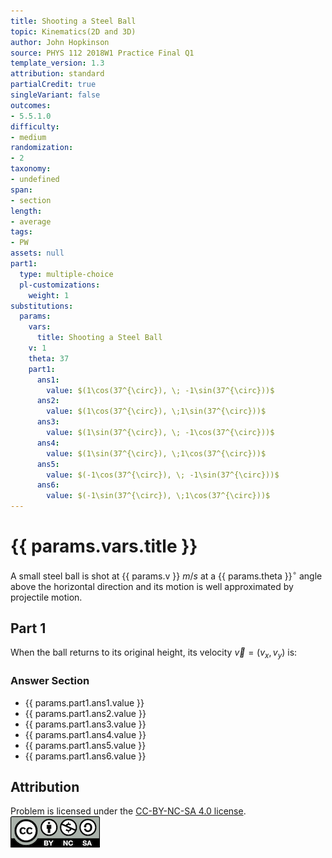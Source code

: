 ```yaml
---
title: Shooting a Steel Ball
topic: Kinematics(2D and 3D)
author: John Hopkinson
source: PHYS 112 2018W1 Practice Final Q1
template_version: 1.3
attribution: standard
partialCredit: true
singleVariant: false
outcomes:
- 5.5.1.0
difficulty:
- medium
randomization:
- 2
taxonomy:
- undefined
span:
- section
length:
- average
tags:
- PW
assets: null
part1:
  type: multiple-choice
  pl-customizations:
    weight: 1
substitutions:
  params:
    vars:
      title: Shooting a Steel Ball
    v: 1
    theta: 37
    part1:
      ans1:
        value: $(1\cos(37^{\circ}), \; -1\sin(37^{\circ}))$
      ans2:
        value: $(1\cos(37^{\circ}), \;1\sin(37^{\circ}))$
      ans3:
        value: $(1\sin(37^{\circ}), \; -1\cos(37^{\circ}))$
      ans4:
        value: $(1\sin(37^{\circ}), \;1\cos(37^{\circ}))$
      ans5:
        value: $(-1\cos(37^{\circ}), \; -1\sin(37^{\circ}))$
      ans6:
        value: $(-1\sin(37^{\circ}), \;1\cos(37^{\circ}))$
---
```

# {{ params.vars.title }}
A small steel ball is shot at {{ params.v }} $m/s$ at a {{ params.theta }}$^{\circ}$ angle above the horizontal direction and its motion is well approximated by projectile motion.

## Part 1

When the ball returns to its original height, its velocity $\overrightarrow{v} = (v_x, v_y)$ is:

### Answer Section

- {{ params.part1.ans1.value }}
- {{ params.part1.ans2.value }}
- {{ params.part1.ans3.value }}
- {{ params.part1.ans4.value }}
- {{ params.part1.ans5.value }}
- {{ params.part1.ans6.value }}

## Attribution

Problem is licensed under the [CC-BY-NC-SA 4.0 license](https://creativecommons.org/licenses/by-nc-sa/4.0/).<br> ![The Creative Commons 4.0 license requiring attribution-BY, non-commercial-NC, and share-alike-SA license.](https://raw.githubusercontent.com/firasm/bits/master/by-nc-sa.png)